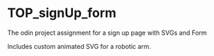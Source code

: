 # TOP_signUp_form

The odin project assignment for a sign up page with SVGs and Form

Includes custom animated SVG for a robotic arm.
